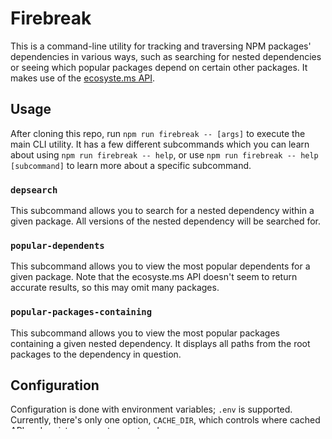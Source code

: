 # Firebreak

This is a command-line utility for tracking and traversing NPM packages' dependencies in various ways, such as searching for nested dependencies or seeing which popular packages depend on certain other packages. It makes use of the [ecosyste.ms API](https://packages.ecosyste.ms).

## Usage

After cloning this repo, run `npm run firebreak -- [args]` to execute the main CLI utility. It has a few different subcommands which you can learn about using `npm run firebreak -- help`, or use `npm run firebreak -- help [subcommand]` to learn more about a specific subcommand.

### `depsearch`

This subcommand allows you to search for a nested dependency within a given package. All versions of the nested dependency will be searched for.

### `popular-dependents`

This subcommand allows you to view the most popular dependents for a given package. Note that the ecosyste.ms API doesn't seem to return accurate results, so this may omit many packages.

### `popular-packages-containing`

This subcommand allows you to view the most popular packages containing a given nested dependency. It displays all paths from the root packages to the dependency in question.

## Configuration

Configuration is done with environment variables; `.env` is supported. Currently, there's only one option, `CACHE_DIR`, which controls where cached API and registry requests are stored.
